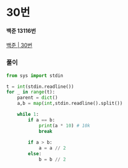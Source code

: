# 30번
#### 백준 13116번
[백준 | 30번](https://www.acmicpc.net/problem/13116)
### 풀이
```python
from sys import stdin

t = int(stdin.readline())
for _ in range(t):
    parent = dict()
    a,b = map(int,stdin.readline().split())

    while 1:
        if a == b:
            print(a * 10) # 10k
            break
    
        if a > b:
            a = a // 2
        else:
            b = b // 2
```
